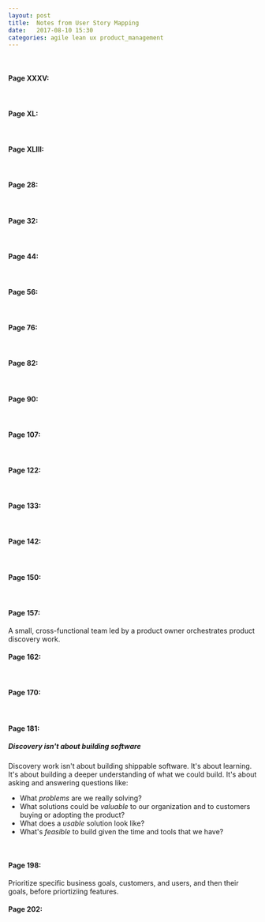```yaml
---
layout: post
title:  Notes from User Story Mapping
date:   2017-08-10 15:30
categories: agile lean ux product_management
---
```


<br>

#### Page XXXV: ###

<br>

#### Page XL: ###

<br> 

#### Page XLIII: ###

<br> 

#### Page 28: ###

<br> 

#### Page 32: ###

<br> 

#### Page 44: ###

<br> 

#### Page 56: ###

<br> 

#### Page 76: ###

<br> 

#### Page 82: ###

<br> 

#### Page 90: ###

<br> 

#### Page 107: ###

<br> 

#### Page 122: ###

<br> 

#### Page 133: ###

<br> 

#### Page 142: ###

<br> 

#### Page 150: ###

<br> 

#### Page 157: ###

A small, cross-functional team led by a product owner orchestrates product discovery work.
<br> 

#### Page 162: ###

<br> 

#### Page 170: ###

<br> 

#### Page 181: ###

##### Discovery isn't about building software ###

Discovery work isn't about building shippable software. It's about learning. It's about building a deeper understanding of what we could build. It's about asking and answering questions like:
* What _problems_ are we really solving?
* What solutions could be _valuable_ to our organization and to customers buying or adopting the product?
* What does a _usable_ solution look like?
* What's _feasible_ to build given the time and tools that we have?

<br> 

#### Page 198: ###

Prioritize specific business goals, customers, and users, and then their goals, before priortiziing features.
<br> 

#### Page 202: ###

<br> 


